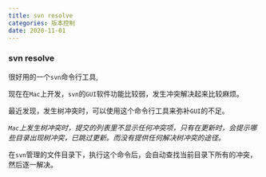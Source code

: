 ```yaml
---
title: svn resolve
categories: 版本控制
date: 2020-11-01
---
```


### svn resolve

很好用的一个`svn`命令行工具,

现在在`Mac`上开发，`svn`的`GUI`软件功能比较弱，发生冲突解决起来比较麻烦。

最近发现，发生树冲突时，可以使用这个命令行工具来弥补`GUI`的不足。

*`Mac`上发生树冲突时，提交的列表里不显示任何冲突项，只有在更新时，会提示哪些目录出现树冲突，已跳过更新。而没有提供任何解决树冲突的途径。*

在`svn`管理的文件目录下，执行这个命令后，会自动查找当前目录下所有的冲突，然后逐一解决。


